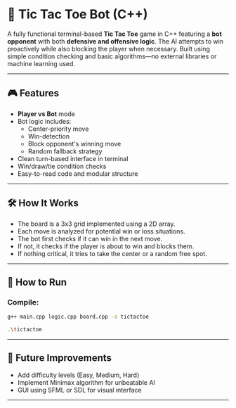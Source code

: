 # 🧠 Tic Tac Toe Bot (C++)

A fully functional terminal-based **Tic Tac Toe** game in C++ featuring a **bot opponent** with both **defensive and offensive logic**. The AI attempts to win proactively while also blocking the player when necessary. Built using simple condition checking and basic algorithms—no external libraries or machine learning used.

---

## 🎮 Features

- **Player vs Bot** mode  
- Bot logic includes:
  - Center-priority move
  - Win-detection
  - Block opponent's winning move
  - Random fallback strategy
- Clean turn-based interface in terminal
- Win/draw/tie condition checks
- Easy-to-read code and modular structure

---

## 🛠 How It Works

- The board is a 3x3 grid implemented using a 2D array.
- Each move is analyzed for potential win or loss situations.
- The bot first checks if it can win in the next move.
- If not, it checks if the player is about to win and blocks them.
- If nothing critical, it tries to take the center or a random free spot.

---

## 🚀 How to Run

### Compile:
```bash
g++ main.cpp logic.cpp board.cpp -o tictactoe
```
```bash
.\tictactoe
```
---

## 🧠 Future Improvements

- Add difficulty levels (Easy, Medium, Hard)  
- Implement Minimax algorithm for unbeatable AI  
- GUI using SFML or SDL for visual interface  

---

